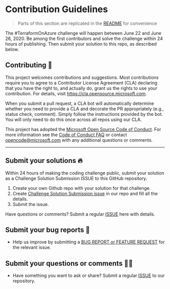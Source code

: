 # Contribution Guidelines

> Parts of this section are replicated in the [README](README.md) for convenience

The #TerraformOnAzure challenge will happen between June 22 and June 26, 2020. Be among the first contributors and solve the challenge within 24 hours of publishing. Then submit your solution to this repo, as described below.

## Contributing 🚩

This project welcomes contributions and suggestions.  Most contributions require you to agree to a
Contributor License Agreement (CLA) declaring that you have the right to, and actually do, grant us
the rights to use your contribution. For details, visit https://cla.opensource.microsoft.com.

When you submit a pull request, a CLA bot will automatically determine whether you need to provide
a CLA and decorate the PR appropriately (e.g., status check, comment). Simply follow the instructions
provided by the bot. You will only need to do this once across all repos using our CLA.

This project has adopted the [Microsoft Open Source Code of Conduct](https://opensource.microsoft.com/codeofconduct/).
For more information see the [Code of Conduct FAQ](https://opensource.microsoft.com/codeofconduct/faq/) or
contact [opencode@microsoft.com](mailto:opencode@microsoft.com) with any additional questions or comments.
<hr/>

## Submit your solutions 🔥

Within 24 hours of making the coding challenge public, submit your solution as a Challenge Solution Submission ISSUE to this GitHub repository.

 1. Create your own Github repo with your solution for that challenge.
 2. Create [Challenge Solution Submission issue](https://github.com/Terraform-On-Azure-Workshop/terraform-azure-hashiconf2020/issues/new/choose) in our repo and fill all the details.
 3. Submit the issue.

Have questions or comments? Submit a regular [ISSUE](https://github.com/Terraform-On-Azure-Workshop/terraform-azure-hashiconf2020/issues/new/choose) here with details.


## Submit your bug reports 🐞

 * Help us improve by submitting a [BUG REPORT or FEATURE REQUEST](https://github.com/Terraform-On-Azure-Workshop/terraform-azure-hashiconf2020/issues/new/choose) for the relevant issue.

## Submit your questions or comments 🙌🏼 

 * Have something you want to ask or share? Submit a regular [ISSUE](https://github.com/hashicorp/terraform-azure-workshop/issues/new/choose) to our repository.
